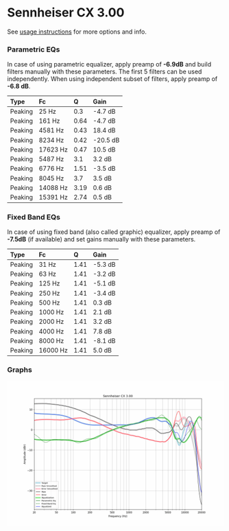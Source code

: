 # Sennheiser CX 3.00
See [usage instructions](https://github.com/jaakkopasanen/AutoEq#usage) for more options and info.

### Parametric EQs
In case of using parametric equalizer, apply preamp of **-6.9dB** and build filters manually
with these parameters. The first 5 filters can be used independently.
When using independent subset of filters, apply preamp of **-6.8 dB**.

| Type    | Fc       |    Q | Gain     |
|:--------|:---------|:-----|:---------|
| Peaking | 25 Hz    | 0.3  | -4.7 dB  |
| Peaking | 161 Hz   | 0.64 | -4.7 dB  |
| Peaking | 4581 Hz  | 0.43 | 18.4 dB  |
| Peaking | 8234 Hz  | 0.42 | -20.5 dB |
| Peaking | 17623 Hz | 0.47 | 10.5 dB  |
| Peaking | 5487 Hz  | 3.1  | 3.2 dB   |
| Peaking | 6776 Hz  | 1.51 | -3.5 dB  |
| Peaking | 8045 Hz  | 3.7  | 3.5 dB   |
| Peaking | 14088 Hz | 3.19 | 0.6 dB   |
| Peaking | 15391 Hz | 2.74 | 0.5 dB   |

### Fixed Band EQs
In case of using fixed band (also called graphic) equalizer, apply preamp of **-7.5dB**
(if available) and set gains manually with these parameters.

| Type    | Fc       |    Q | Gain    |
|:--------|:---------|:-----|:--------|
| Peaking | 31 Hz    | 1.41 | -5.3 dB |
| Peaking | 63 Hz    | 1.41 | -3.2 dB |
| Peaking | 125 Hz   | 1.41 | -5.1 dB |
| Peaking | 250 Hz   | 1.41 | -3.4 dB |
| Peaking | 500 Hz   | 1.41 | 0.3 dB  |
| Peaking | 1000 Hz  | 1.41 | 2.1 dB  |
| Peaking | 2000 Hz  | 1.41 | 3.2 dB  |
| Peaking | 4000 Hz  | 1.41 | 7.8 dB  |
| Peaking | 8000 Hz  | 1.41 | -8.1 dB |
| Peaking | 16000 Hz | 1.41 | 5.0 dB  |

### Graphs
![](./Sennheiser%20CX%203.00.png)